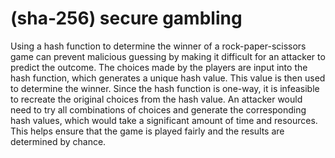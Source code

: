 #  (sha-256) secure gambling
Using a hash function to determine the winner of a rock-paper-scissors game can prevent malicious guessing by making it difficult for an attacker to predict the outcome. The choices made by the players are input into the hash function, which generates a unique hash value. This value is then used to determine the winner. Since the hash function is one-way, it is infeasible to recreate the original choices from the hash value. An attacker would need to try all combinations of choices and generate the corresponding hash values, which would take a significant amount of time and resources. This helps ensure that the game is played fairly and the results are determined by chance.

